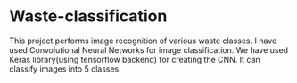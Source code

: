 # Waste-classification
This project performs image recognition of various waste classes. I have used Convolutional Neural Networks for image classification. We have used Keras library(using tensorflow backend) for creating the CNN. It can classify images into 5 classes.
